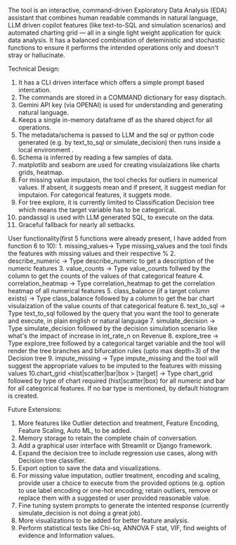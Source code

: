 The tool is an interactive, command-driven Exploratory Data Analysis (EDA) assistant that combines human readable commands in natural language, LLM driven copilot features (like text-to-SQL and simulation scenarios) 
and automated charting grid — all in a single light weight application for quick data analysis. It has a balanced combination of deteministic and stochastic functions to ensure it performs the intended operations
only and doesn't stray or hallucinate.

Technical Design:
  1) It has a CLI driven interface which offers a simple prompt based intercation. 
  2) The commands are stored in a COMMAND dictionary for easy disptach.  
  3) Gemini API key (via OPENAI) is used for understanding and generating natural language.
  4) Keeps a single in-memory dataframe df as the shared object for all operations.
  5) The metadata/schema is passed to LLM and the sql or python code generated (e.g. by text_to_sql or simulate_decision) then runs inside a local environment .
  6) Schema is inferred by reading a few samples of data.
  7) matplotlib and seaborn are used for creating visulaizations like charts grids, heatmap.
  8) For missing value imputaion, the tool checks for outliers in numerical values. If absent, it suggests mean and if present, it suggest median for imputaion. For categorical features, it suggets mode.
  9) For tree explore, it is currently limited to Classification Decision tree which means the target variable has to be categorical.
  10) pandassql is used with LLM generated SQL, to execute on the data.
  11) Graceful fallback for nearly all setbacks.

User functionality(first 5 functions were already present, I have added from function 6 to 10):
        1. missing_values-> Type missing_values and the tool finds the features with missing values and their respective %
        2. describe_numeric -> Type describe_numeric to get a description of the numeric features
        3. value_counts <column> -> Type value_counts follwed by the column to get the counts of the values of that categorical feature 
        4. correlation_heatmap -> Type correlation_heatmap to get the correlation heatmap of all numerical features
        5. class_balance (if a target column exists) -> Type class_balance followed by a column to get the bar chart visulaization of the value counts of that categorical feature 
        6. text_to_sql <describe the query in plain english> -> Type text_to_sql followed by the query that you want the tool to generate and execute, in plain english or natural language
        7. simulate_decision <describe the simulation scenario in plain english> -> Type simulate_decision followed by the decision simulation scenario like what's the impact of increase in int_rate_n on Revenue
        8. explore_tree <target> -> Type explore_tree followed by a categorical target variable and the tool will render the tree branches and bifurcation rules (upto max depth=3) of the Decision tree
        9. impute_missing -> Type impute_missing and the tool will suggest the appropriate values to be imputed to the features with missing values
        10.chart_grid <hist|scatter|bar|box > [target]  -> Type chart_grid followed by type of chart required (hist|scatter|box) for all numeric and bar for all categorical features. If no bar type is mentioned,
        by default histogram is created.


Future Extensions:
1) More features like Outlier detection and treatment, Feature Encoding, Feature Scaling, Auto ML, to be added.
2) Memory storage to retain the complete chain of conversation.
3) Add a graphical user interface with Streamlit or Django framework.
4) Expand the decision tree to include regression use cases, along with Decision tree classifier.
5) Export option to save the data and visualizations.
6) For missing value imputation, outlier treatment, encoding and scaling, provide user a choice to execute from the provided options (e.g. option to use label encoding or one-hot encoding; retain outliers, remove or replace them with a suggested or user provided reasonable value.
7) Fine tuning system prompts to generate the intented response (currently simulate_decision is not doing a great job). 
8) More visualizations to be added for better feature analysis.
9) Perform statistical tests like Chi-sq, ANNOVA F stat, VIF, find weights of evidence and Information values.
   
